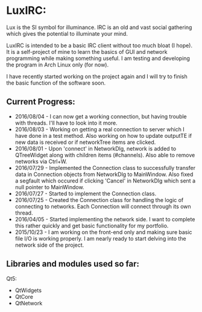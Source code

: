LuxIRC:
=======
Lux is the SI symbol for illuminance. IRC is an old and vast social gathering which gives the potential to illuminate your mind.

LuxIRC is intended to be a basic IRC client without too much bloat (I hope). It is a self-project of mine to learn the basics of GUI and network programming while making something useful. I am testing and developing the program in Arch Linux only (for now).

I have recently started working on the project again and I will try to finish the basic function of the software soon.

Current Progress:
-----------------
* 2016/08/04 - I can now get a working connection, but having trouble with threads. I'll have to look into it more.
* 2016/08/03 - Working on getting a real connection to server which I have done in a test method. Also working on how to update outputTE if new data is received or if networkTree items are clicked.
* 2016/08/01 - Upon 'connect' in NetworkDlg, network is added to QTreeWidget along with children items (#channels). Also able to remove networks via Ctrl+W.
* 2016/07/29 - Implemented the Connection class to successfully transfer data in Connection objects from NetworkDlg to MainWindow. Also fixed a segfault which occured if clicking 'Cancel' in NetworkDlg which sent a null pointer to MainWindow.
* 2016/07/27 - Started to implement the Connection class.
* 2016/07/25 - Created the Connection class for handling the logic of connecting to networks. Each Connection will connect through its own thread.
* 2016/04/05 - Started implementing the network side. I want to complete this rather quickly and get basic functionality for my portfolio.
* 2015/10/23 - I am working on the front-end only and making sure basic file I/O is working properly. I am nearly ready to start delving into the network side of the project.

Libraries and modules used so far:
----------------------------------
Qt5:
   * QtWidgets
   * QtCore
   * QtNetwork
